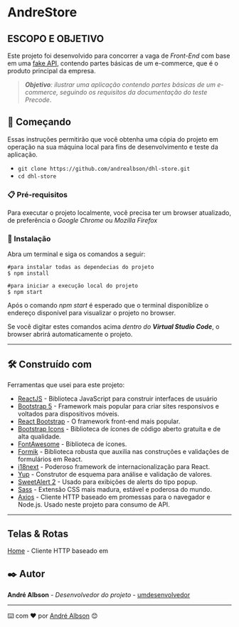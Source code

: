 # AndreStore

## ESCOPO E OBJETIVO
Este projeto foi desenvolvido para concorrer a vaga de *Front-End* com base em uma  [fake API](https://sheltered-meadow-49957.herokuapp.com/documentation/v1.0.0), contendo partes básicas de um e-commerce, que é o produto principal da empresa.

> _**Objetivo**: ilustrar uma aplicação contendo partes básicas de um e-commerce, seguindo os 
> requisitos da documentação do teste Precode_.


## 🚀 Começando

Essas instruções permitirão que você obtenha uma cópia do projeto em operação na sua máquina local para fins de desenvolvimento e teste da aplicação.

- `git clone https://github.com/andrealbson/dhl-store.git`
- `cd dhl-store`

### 📋 Pré-requisitos

Para executar o projeto localmente, você precisa ter um browser atualizado, de preferência o _Google Chrome_ ou _Mozilla Firefox_

### 🔧 Instalação

Abra um terminal e siga os comandos a seguir:

```
#para instalar todas as dependecias do projeto
$ npm install

#para iniciar a execução local do projeto
$ npm start
```

Após o comando _npm start_ é esperado que o terminal disponiblize o endereço disponível para visualizar o projeto no browser.

Se você digitar estes comandos acima _dentro do **Virtual Studio Code**_, o browser abrirá automaticamente o projeto.

<hr/>

## 🛠️ Construído com

Ferramentas que usei para este projeto:

* [ReactJS](https://reactjs.org/) - Biblioteca JavaScript para construir interfaces de usuário
* [Bootstrap 5](https://getbootstrap.com/) - Framework mais popular para criar sites responsivos e voltados para dispositivos móveis.
* [React Bootstrap](https://react-bootstrap.github.io/) - O framework front-end mais popular.
* [Bootstrap Icons](https://icons.getbootstrap.com/) - Biblioteca de ícones de código aberto gratuita e de alta qualidade.
* [FontAwesome](https://icons.getbootstrap.com/) - Biblioteca de ícones.
* [Formik](https://formik.org/) - Biblioteca robusta que auxilia nas construções e validações de formulários em React.
* [i18next](https://react.i18next.com/) - Poderoso framework de internacionalização para React.
* [Yup](https://github.com/jquense/yup) - Construtor de esquema para análise e validação de valores.
* [SweetAlert 2](https://sweetalert2.github.io/) - Usado para exibições de alerts do tipo popup.
* [Sass](https://sass-lang.com/) - Extensão CSS mais madura, estável e poderosa do mundo.
* [Axios](https://axios-http.com/ptbr/docs/intro) - Cliente HTTP baseado em promessas para o navegador e Node.js. Usado neste projeto para consumo de API.

<hr/>

## Telas & Rotas
[Home](http://localhost:3000/home) - Cliente HTTP baseado em 

## ✒️ Autor

**André Albson** - *Desenvolvedor do projeto* - [umdesenvolvedor](https://github.com/andrealbson)


---
⌨️ com ❤️ por [André Albson](https://github.com/andrealbson) 😊

